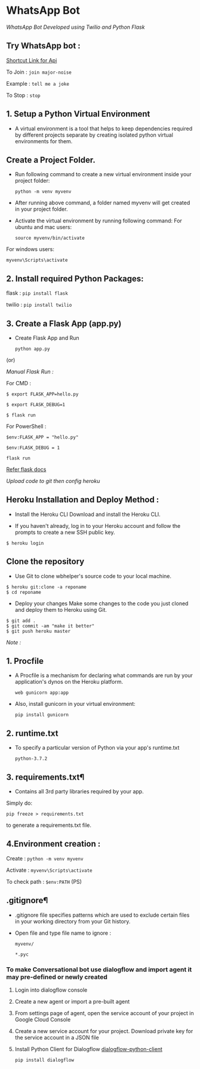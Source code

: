 # WhatsApp Bot 
*WhatsApp Bot Developed using Twilio and Python Flask*

<div>

<h2>Try WhatsApp bot :</h2>
<a href="https://api.whatsapp.com/send?phone=+14155238886&text=join%20major-noise">Shortcut Link for Api
</a>

To Join :
```join major-noise```

Example : 
```tell me a joke```

To Stop : 
```stop```

</div>

<div>

## 1. Setup a Python Virtual Environment
 - A virtual environment is a tool that helps to keep dependencies required by different projects separate by creating isolated python virtual environments for them.

## Create a Project Folder.
 - Run following command to create a new virtual environment inside your project folder:

    ```python -m venv myvenv```
 
 - After running above command, a folder named myvenv will get created in your project folder.

 - Activate the virtual environment by running following command:
For ubuntu and mac users:

    ```source myvenv/bin/activate```

For windows users:

```myvenv\Scripts\activate```
## 2. Install required Python Packages:
flask : 
    ```pip install flask```

twilio : 
    ```pip install twilio```


## 3. Create a Flask App (app.py)
 - Create Flask App and Run 

    ```python app.py```

(or)

*Manual Flask Run :*

For CMD :

```$ export FLASK_APP=hello.py```

```$ export FLASK_DEBUG=1```

```$ flask run ```

For PowerShell :

```$env:FLASK_APP = "hello.py"```

```$env:FLASK_DEBUG = 1```

```flask run```

<a href="https://flask.palletsprojects.com/en/1.1.x/quickstart/">Refer flask docs</a>

</div>


*Upload code to git then config heroku*


<div>
<h2>Heroku Installation and Deploy Method :</h2>

- Install the Heroku CLI
Download and install the Heroku CLI.

 - If you haven't already, log in to your Heroku account and follow the prompts to create a new SSH public key.

```
$ heroku login
```
## Clone the repository 
 - Use Git to clone wbhelper's source code to your local machine.

```
$ heroku git:clone -a reponame
$ cd reponame
```

 - Deploy your changes
Make some changes to the code you just cloned and deploy them to Heroku using Git.

```
$ git add .
$ git commit -am "make it better"
$ git push heroku master
```

</div>


<div>

*Note :*

## 1. Procfile
 - A Procfile is a mechanism for declaring what commands are run by your application's dynos on the Heroku platform.

    ```web gunicorn app:app```

 - Also, install gunicorn in your virtual environment:

    ```pip install gunicorn```

## 2. runtime.txt
 - To specify a particular version of Python via your app's runtime.txt

    ```python-3.7.2```

## 3. requirements.txt¶
 - Contains all 3rd party libraries required by your app.

Simply do:

```pip freeze > requirements.txt```

to generate a requirements.txt file.


## 4.Environment creation :

Create : ```python -m venv myvenv```

Activate : ```myvenv\Scripts\activate```

To check path : 
```$env:PATH``` (PS)

## .gitignore¶

 - .gitignore file specifies patterns which are used to exclude certain files in your working directory from your Git history.

 - Open file and type file name to ignore :

    ```myvenv/```

    ```*.pyc```

<div>

<div>
<h3>To make Conversational bot use dialogflow and import agent it may pre-defined or newly created</h3>

1. Login into dialogflow console

2. Create a new agent or import a pre-built agent

3. From settings page of agent, open the service account of your project in Google Cloud Console

4. Create a new service account for your project. Download private key for the service account in a JSON file

5. Install Python Client for Dialogflow
<a href="https://github.com/googleapis/dialogflow-python-client-v2">dialogflow-python-client</a>

    ```pip install dialogflow```


</div>